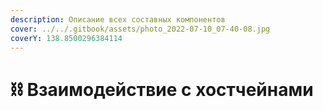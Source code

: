 ```yaml
---
description: Описание всех составных компонентов
cover: ../../.gitbook/assets/photo_2022-07-10_07-40-08.jpg
coverY: 138.8500296384114
---
```


# ⛓ Взаимодействие с хостчейнами

